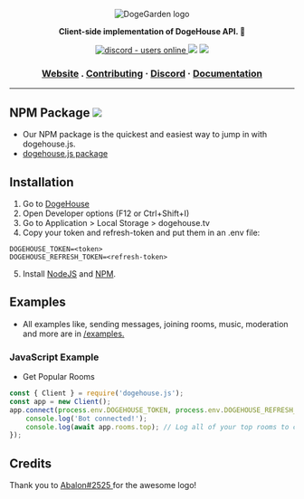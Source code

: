 
<p align="center">
  <img src="https://cdn.discordapp.com/attachments/820450983892222022/820961073980899328/dogegarden-bottom-cropped.png" alt="DogeGarden logo" />
</p>
<p align="center">
  <strong>Client-side implementation of DogeHouse API. 🐶</strong>
</p>
<p align="center">
  <a href="https://discord.gg/Nu6KVjJYj6">
    <img src="https://badgen.net/discord/online-members/Mczph2d5B4" alt="discord - users online" />
  </a>
  <img src="https://img.shields.io/npm/v/dogehouse.js?style=for-the-badge">
  <img src="https://img.shields.io/npm/dw/dogehouse.js?style=for-the-badge">
</p>

<h3 align="center">
  <a href="https://dogehouse.xyz">Website</a>
  <span> . </span>
  <a href="https://github.com/dogegarden/dogehouse.js/blob/master/Documentation/CONTRIBUTION.md">Contributing</a>
  <span> · </span>
  <a href="https://discord.gg/Nu6KVjJYj6">Discord</a>
  <span> · </span>
  <a href="https://wiki.dogehouse.xyz">Documentation</a>
</h3>

---
## NPM Package <img src="https://img.shields.io/npm/v/dogehouse.js?style=for-the-badge">

- Our NPM package is the quickest and easiest way to jump in with dogehouse.js.
- [dogehouse.js package](https://www.npmjs.com/package/dogehouse.js)

## Installation

1. Go to [DogeHouse](https://dogehouse.tv)
2. Open Developer options (F12 or Ctrl+Shift+I)
3. Go to Application > Local Storage > dogehouse.tv
4. Copy your token and refresh-token and put them in an .env file:

```
DOGEHOUSE_TOKEN=<token>
DOGEHOUSE_REFRESH_TOKEN=<refresh-token>
```

5. Install [NodeJS](https://nodejs.org/en/) and [NPM](https://www.npmjs.com/).

## Examples

- All examples like, sending messages, joining rooms, music, moderation and more are in [/examples.](https://github.com/dogegarden/dogehouse.js/tree/master/examples)

### JavaScript Example
- Get Popular Rooms
```js
const { Client } = require('dogehouse.js');
const app = new Client();
app.connect(process.env.DOGEHOUSE_TOKEN, process.env.DOGEHOUSE_REFRESH_TOKEN).then(async () => {
    console.log('Bot connected!');
    console.log(await app.rooms.top); // Log all of your top rooms to console
});
```

## Credits

Thank you to [ Abalon#2525 ](https://github.com/alon-abadi) for the awesome logo!
